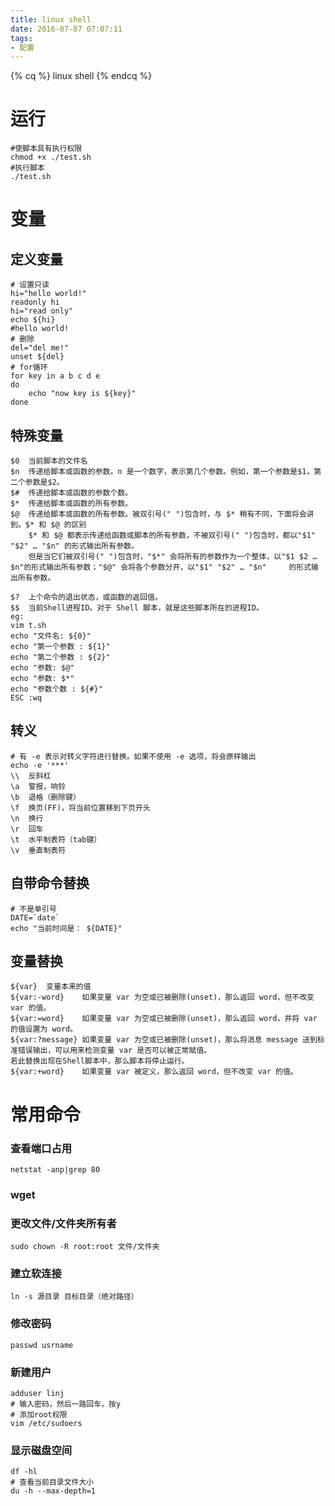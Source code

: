```yaml
---
title: linux shell
date: 2016-07-07 07:07:11
tags: 
- 配置
---
```

{% cq %} linux shell {% endcq %}
<!--more-->
# 运行
```
#使脚本具有执行权限
chmod +x ./test.sh  
#执行脚本
./test.sh  
```
# 变量
## 定义变量
```
# 设置只读
hi="hello world!"
readonly hi
hi="read only"
echo ${hi}
#hello world!
# 删除
del="del me!"
unset ${del}
# for循环
for key in a b c d e 
do
    echo "now key is ${key}"
done
```
## 特殊变量
```
$0  当前脚本的文件名
$n  传递给脚本或函数的参数。n 是一个数字，表示第几个参数。例如，第一个参数是$1，第二个参数是$2。
$#  传递给脚本或函数的参数个数。
$*  传递给脚本或函数的所有参数。
$@  传递给脚本或函数的所有参数。被双引号(" ")包含时，与 $* 稍有不同，下面将会讲到。$* 和 $@ 的区别
    $* 和 $@ 都表示传递给函数或脚本的所有参数，不被双引号(" ")包含时，都以"$1"   "$2" … "$n" 的形式输出所有参数。    
    但是当它们被双引号(" ")包含时，"$*" 会将所有的参数作为一个整体，以"$1 $2 …  $n"的形式输出所有参数；"$@" 会将各个参数分开，以"$1" "$2" … "$n"     的形式输出所有参数。

$?  上个命令的退出状态，或函数的返回值。
$$  当前Shell进程ID。对于 Shell 脚本，就是这些脚本所在的进程ID。
eg:
vim t.sh
echo "文件名: ${0}"
echo "第一个参数 : ${1}"
echo "第二个参数 : ${2}"
echo "参数: $@"
echo "参数: $*"
echo "参数个数 : ${#}"
ESC :wq
```
## 转义
```
# 有 -e 表示对转义字符进行替换。如果不使用 -e 选项，将会原样输出
echo -e '***' 
\\  反斜杠
\a  警报，响铃
\b  退格（删除键）
\f  换页(FF)，将当前位置移到下页开头
\n  换行
\r  回车
\t  水平制表符（tab键） 
\v  垂直制表符
```
## 自带命令替换
```
# 不是单引号
DATE=`date`
echo "当前时间是： ${DATE}"
```
## 变量替换
```
${var}  变量本来的值
${var:-word}    如果变量 var 为空或已被删除(unset)，那么返回 word，但不改变 var 的值。
${var:=word}    如果变量 var 为空或已被删除(unset)，那么返回 word，并将 var 的值设置为 word。
${var:?message} 如果变量 var 为空或已被删除(unset)，那么将消息 message 送到标准错误输出，可以用来检测变量 var 是否可以被正常赋值。
若此替换出现在Shell脚本中，那么脚本将停止运行。
${var:+word}    如果变量 var 被定义，那么返回 word，但不改变 var 的值。
```
# 常用命令
### 查看端口占用
```
netstat -anp|grep 80 
```
### wget
### 更改文件/文件夹所有者
```
sudo chown -R root:root 文件/文件夹
```

### 建立软连接
```
ln -s 源目录 目标目录（绝对路径）
```
### 修改密码
```
passwd usrname
```
### 新建用户
```
adduser linj
# 输入密码，然后一路回车，按y
# 添加root权限
vim /etc/sudoers
```
### 显示磁盘空间
```
df -hl
# 查看当前目录文件大小
du -h --max-depth=1
```